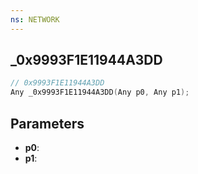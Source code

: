 ```yaml
---
ns: NETWORK
---
```

## _0x9993F1E11944A3DD

```c
// 0x9993F1E11944A3DD
Any _0x9993F1E11944A3DD(Any p0, Any p1);
```

## Parameters
* **p0**:
* **p1**:
